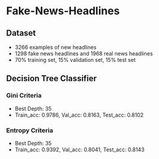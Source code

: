 # Fake-News-Headlines

## Dataset
- 3266 examples of new headlines
- 1298 fake news headlines and 1968 real news headlines
- 70% training set, 15% validation set, 15% test set

## Decision Tree Classifier
### Gini Criteria  
- Best Depth: 35
- Train_acc: 0.9786, Val_acc: 0.8163, Test_acc: 0.8102
### Entropy Criteria  
- Best Depth: 35
- Train_acc: 0.9392, Val_acc: 0.8041, Test_acc: 0.8143
